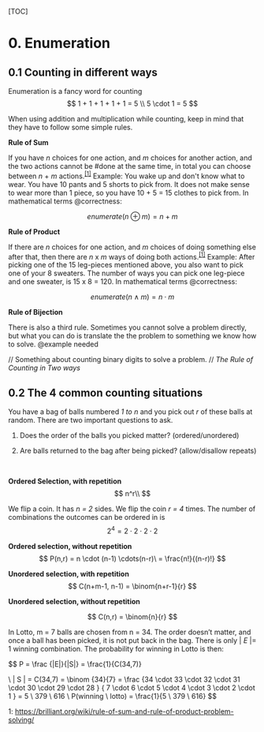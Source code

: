 [TOC]

# 0. Enumeration


## 0.1 Counting in different ways



Enumeration is a fancy word for counting
$$
1 + 1 + 1 + 1 + 1 = 5 \\
5  \cdot 1 = 5
$$

When using addition and multiplication while counting, keep in mind that they have to follow some simple rules.


**Rule of Sum**

If you have *n* choices for one action, and *m* choices for another action, and the two actions cannot be #done at the same time, in total you can choose between *n* + *m* actions.<sup>[[1]](#brilliant.org)</sup>  Example: You wake up and don't know what to wear. You have 10 pants and 5 shorts to pick from. It does not make sense to wear more than 1 piece,  so you have 10 + 5 = 15 clothes to pick from.
In mathematical terms @correctness:

$$
enumerate(n \oplus m) = n + m
$$


**Rule of Product**

If there are *n* choices for one action, and *m* choices of doing something else after that, then there are *n* x *m* ways of doing both actions.<sup>[[1]](#brilliant.org)</sup> Example: After picking one of the 15 leg-pieces mentioned above, you also want to pick one of your 8 sweaters. The number of ways you can pick one leg-piece and one sweater, is 15 x 8 = 120.
In mathematical terms @correctness:

$$
enumerate(n \land m) = n  \cdot m
$$


**Rule of Bijection**

There is also a third rule. Sometimes you cannot solve a problem directly, but what you can do is translate the the problem to something we know how to solve. @example needed

// Something about counting binary digits to solve a problem.
// *The Rule of Counting in Two ways*



## 0.2 The 4 common counting situations

You have a bag of balls numbered *1 to n* and you pick out *r* of these balls at random.
There are two important questions to ask.

1. Does the order of the balls you picked matter? (ordered/unordered)

2. Are balls returned to the bag after being picked? (allow/disallow repeats)

   ​


**Ordered Selection, with repetition**
$$
n^r\\
$$

We flip a coin. It has *n = 2* sides. We flip the coin *r = 4* times. The number of combinations the outcomes can be ordered in is
$$
2^4 = 2 \cdot 2 \cdot 2 \cdot 2
$$


**Ordered selection, without repetition**
$$
P(n,r) = n \cdot (n-1) \cdots(n-r)\  = \frac{n!}{(n-r)!}
$$



**Unordered selection, with repetition**
$$
C(n+m-1, n-1) = \binom{n+r-1}{r}
$$


**Unordered selection, without repetition**

$$
C(n,r) = \binom{n}{r}
$$

​In Lotto, m = 7 balls are chosen from n = 34. The order doesn’t matter, and once a ball has been picked, it is not put back in the bag. There is only |  *E* |= 1 winning combination.
The probability for winning in Lotto is then:

$$
P =  \frac {|E|}{|S|} = \frac{1}{C(34,7)}

\\
| S | = C(34,7) = \binom {34}{7} =
	\frac {34 \cdot 33 \cdot 32 \cdot 31 \cdot 30 \cdot 29 \cdot 28 }
		  { 7 \cdot  6 \cdot  5 \cdot  4 \cdot  3 \cdot  2 \cdot  1 }
									= 5 \ 379 \ 616
\\
P(winning \ lotto) = \frac{1}{5 \ 379 \ 616}
$$


<a name="#brilliant.org">1</a>: https://brilliant.org/wiki/rule-of-sum-and-rule-of-product-problem-solving/
